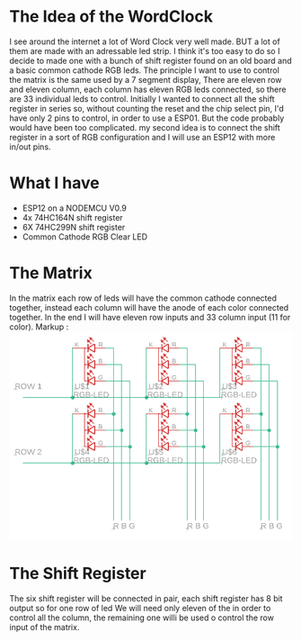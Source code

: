 # The Idea of the WordClock
I see around the internet a lot of Word Clock very well made. 
BUT a lot of them are made with an adressable led strip. 
I think it's too easy to do so I decide to made one with a bunch of shift register found 
on an old board and a basic common cathode RGB leds.
The principle I want to use to control the matrix is the same used by a 7 segment display,
There are eleven row and eleven column, each column has eleven RGB leds connected, 
so there are 33 individual leds to control.
Initially I wanted to connect all the shift register in series so, without counting the 
reset and the chip select pin, I'd have only 2 pins to control, in order to use a ESP01.
But the code probably would have been too complicated.
my second idea is to connect the shift register in a sort of RGB configuration and 
I will use an ESP12 with more in/out pins.

# What I have 
* ESP12 on a NODEMCU V0.9
* 4x 74HC164N shift register
* 6X 74HC299N shift register
* Common Cathode RGB Clear LED

# The Matrix
In the matrix each row of leds will have the common cathode connected together,
instead each column will have the anode of each color connected together.
In the end I will have eleven row inputs and 33 column input (11 for color).
Markup : ![picture alt](matrix_example.png)

# The Shift Register
The six shift register will be connected in pair, 
each shift register has 8 bit output so for one row of led 
We will need only eleven of the in order to control all the column, 
the remaining one willi be used o control the row input of the matrix.
